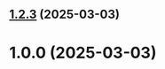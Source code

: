 ## [1.2.3](https://github.com/gbairamova/git-extended/compare/1.0.0...1.2.3) (2025-03-03)



# 1.0.0 (2025-03-03)



